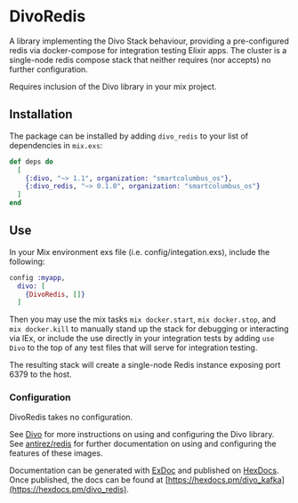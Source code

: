 # DivoRedis

A library implementing the Divo Stack behaviour, providing a pre-configured redis
via docker-compose for integration testing Elixir apps. The cluster is a
single-node redis compose stack that neither requires (nor accepts) no further configuration.

Requires inclusion of the Divo library in your mix project.

## Installation

The package can be installed by adding `divo_redis` to your list of dependencies in `mix.exs`:

```elixir
def deps do
  [
    {:divo, "~> 1.1", organization: "smartcolumbus_os"},
    {:divo_redis, "~> 0.1.0", organization: "smartcolumbus_os"}
  ]
end
```

## Use

In your Mix environment exs file (i.e. config/integation.exs), include the following:
```elixir
config :myapp,
  divo: [
    {DivoRedis, []}
  ]
```

Then you may use the mix tasks `mix docker.start`, `mix docker.stop`, and `mix docker.kill`
to manually stand up the stack for debugging or interacting via IEx, or include the
use directly in your integration tests by adding `use Divo` to the top of any test files
that will serve for integration testing.

The resulting stack will create a single-node Redis instance exposing port 6379
to the host.

### Configuration

DivoRedis takes no configuration.

See [Divo](https://github.com/smartcolumbusos/divo) for more instructions on using and
configuring the Divo library.
See [antirez/redis](https://github.com/antirez/redis) for further documentation on using
and configuring the features of these images.

Documentation can be generated with [ExDoc](https://github.com/elixir-lang/ex_doc)
and published on [HexDocs](https://hexdocs.pm). Once published, the docs can
be found at [https://hexdocs.pm/divo_kafka](https://hexdocs.pm/divo_redis).
